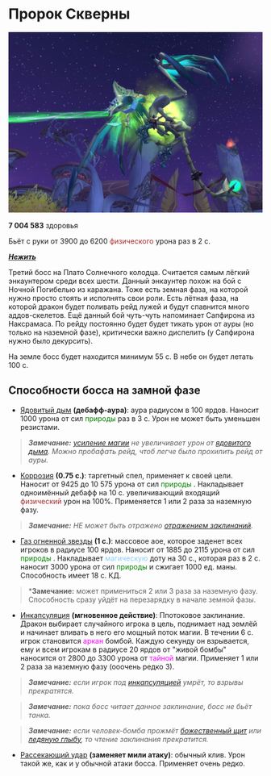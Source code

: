 # Пророк Скверны #

![Пророк Скверны](/img/пророк-скверны3.jpg)

**7 004 583** здоровья

Бьёт с руки от 3900 до 6200 <span style = "color:brown"> физического </span> урона раз в 2 с.

<em><u><b>Нежить</b></u></em>

Третий босс на Плато Солнечного колодца. Считается самым лёгкий энкаунтером среди всех шести. Данный энкаунтер похож на бой с Ночной Погибелью из каражана. Тоже есть земная фаза, на которой нужно просто стоять и исполнять свои роли. Есть лётная фаза, на которой дракон будет поливать рейд лужей и будут спавнится много аддов-скелетов. Ещё данный бой чуть-чуть напоминает Сапфирона из Наксрамаса. По рейду постоянно будет будет тикать урон от ауры (но только на наземной фазе), критически важно диспелить (у Сапфирона нужно было декурсить).

На земле босс будет находится минимум 55 с. В небе он будет летать 100 с. 

## Способности босса на замной фазе ##

 - [Ядовитый дым](https://ru.tbc.wowhead.com/spell=47002) **(дебафф-аура)**: аура радиусом в 100 ярдов. Наносит 1000 урона от сил <span style="color:green"> природы </span> раз в 3 с. Урон не может быть уменьшен резистами.

>***Замечание:** [усиление магии](https://ru.tbc.wowhead.com/spell=33946) не увеличивает урон от [ядовитого дыма](https://ru.tbc.wowhead.com/spell=47002). Можно пробафать рейд, чтоб легче было прохилить рейд от ауры.*

 - [Коррозия](https://ru.tbc.wowhead.com/spell=45866) **(0.75 с.)**: таргетный спел, применяет к своей цели. Наносит от 9425 до 10 575 урона от сил <span style="color:green"> природы </span>. Накладывает одноимённый дебафф на 10 с. увеличивающий входящий <span style = "color:brown"> физический </span> урон на 100%. Применяется 1 или 2 раза за наземную фазу.

>***Замечание:** НЕ может быть отражено [отражением заклинаний](https://ru.tbc.wowhead.com/spell=23920).*

 - [Газ огненной звезды](https://ru.tbc.wowhead.com/spell=45855) **(1 с.)**: массовое аое, которое заденет всех игроков в радиусе 100 ярдов. Наносит от 1885 до 2115 урона от сил <span style="color:green"> природы </span>. Накладывает <span style="color:LightSkyBlue">магическую</span> доту на 30 с., которая раз в 2 с. наносит 3000 урона от сил <span style="color:green"> природы </span> и сжигает 1000 ед. маны. Способность имеет 18 с. КД.

>***Замечание:** может примениться 2 или 3 раза за наземную фазу. Способность сразу уйдёт на перезарядку в начале земной фазы.

 - [Инкапсуляция](https://ru.tbc.wowhead.com/spell=45662) **(мгновенное действие)**: Ппотоковое заклинание. Дракон выбирает случайного игрока в цель, поднимает над землёй и начинает вливать в него его мощный поток магии. В течении 6 с. игрок становится <span style="color:magenta">аркан</span> бомбой. Каждую секунду он взрывается, ему и всем игрокам в радиусе 20 ярдов от "живой бомбы" наносится от 2800 до 3300 урона от <span style="color:magenta">тайной</span> магии. Применяет 1 или 2 раза за наземную фазу (ооочень редко 3).

>***Замечание:** если игрок под [инкапсуляцией](https://ru.tbc.wowhead.com/spell=45662) умрёт, то взрывы прекратятся.*

>***Замечание:** пока босс читает данное заклинание, босс не бьёт танка.*

>***Замечание:** если человек-бомба прожмёт [божественный щит](https://ru.tbc.wowhead.com/spell=1020) или [ледяную глыбу](https://ru.tbc.wowhead.com/spell=45438), то чтение заклинания прекратится.*

 - [Рассекающий удар](https://ru.tbc.wowhead.com/spell=19983) **(заменяет мили атаку)**: обычный клив. Урон такой же, как и у обычной атаки босса. Применяет очень редко.
